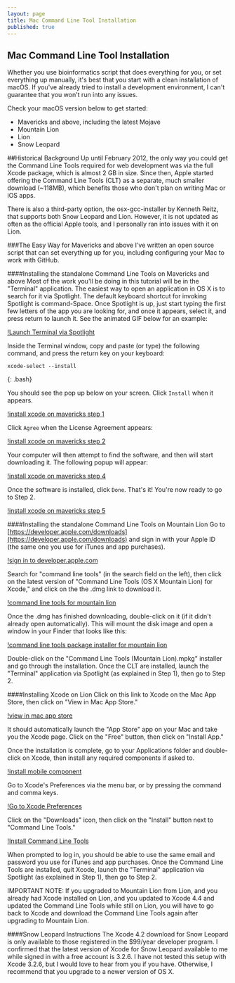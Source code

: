 ```yaml
---
layout: page
title: Mac Command Line Tool Installation
published: true
---
```

## Mac Command Line Tool Installation

Whether you use bioinformatics script that does everything for you, or set everything up manually, it's best that you start with a clean installation of macOS. If you've already tried to install a development environment, I can't guarantee that you won't run into any issues. 

Check your macOS version below to get started:

- Mavericks and above, including the latest Mojave
- Mountain Lion
- Lion
- Snow Leopard

##Historical Background
Up until February 2012, the only way you could get the Command Line Tools required for web development was via the full Xcode package, which is almost 2 GB in size. Since then, Apple started offering the Command Line Tools (CLT) as a separate, much smaller download (~118MB), which benefits those who don't plan on writing Mac or iOS apps.

There is also a third-party option, the osx-gcc-installer by Kenneth Reitz, that supports both Snow Leopard and Lion. However, it is not updated as often as the official Apple tools, and I personally ran into issues with it on Lion.

###The Easy Way for Mavericks and above
I've written an open source script that can set everything up for you, including configuring your Mac to work with GitHub.


####Installing the standalone Command Line Tools on Mavericks and above
Most of the work you'll be doing in this tutorial will be in the "Terminal" application. The easiest way to open an application in OS X is to search for it via Spotlight. The default keyboard shortcut for invoking Spotlight is command-Space. Once Spotlight is up, just start typing the first few letters of the app you are looking for, and once it appears, select it, and press return to launch it. See the animated GIF below for an example:

[!Launch Terminal via Spotlight](https://www.moncefbelyamani.com/images/spotlight-terminal.gif)

Inside the Terminal window, copy and paste (or type) the following command, and press the return key on your keyboard:
```
xcode-select --install
```
{: .bash}

You should see the pop up below on your screen. Click ```Install``` when it appears.

 [!install xcode on mavericks step 1](https://www.moncefbelyamani.com/images/install-clt-mavericks-step-1.png)

Click ```Agree``` when the License Agreement appears:

[!install xcode on mavericks step 2](https://www.moncefbelyamani.com/images/install-clt-mavericks-step-2.png)

Your computer will then attempt to find the software, and then will start downloading it. The following popup will appear:

[!install xcode on mavericks step 4](https://www.moncefbelyamani.com/images/install-clt-mavericks-step-4.png)

Once the software is installed, click ```Done```. That's it! You're now ready to go to Step 2.

[!install xcode on mavericks step 5](https://www.moncefbelyamani.com/images/install-clt-mavericks-step-5.png)

####Installing the standalone Command Line Tools on Mountain Lion
Go to [https://developer.apple.com/downloads](https://developer.apple.com/downloads) and sign in with your Apple ID (the same one you use for iTunes and app purchases).

[!sign in to developer.apple.com](https://www.moncefbelyamani.com/images/sign-in-with-your-apple-id-apple-developer.jpg)

Search for "command line tools" (in the search field on the left), then click on the latest version of "Command Line Tools (OS X Mountain Lion) for Xcode," and click on the the .dmg link to download it.

[!command line tools for mountain lion](https://www.moncefbelyamani.com/images/command-line-tools-for-mountain-lion.jpg)

Once the .dmg has finished downloading, double-click on it (if it didn't already open automatically). This will mount the disk image and open a window in your Finder that looks like this:

[!command line tools package installer for mountain lion](https://www.moncefbelyamani.com/images/command-line-tools-mountain-lion.jpg)

Double-click on the "Command Line Tools (Mountain Lion).mpkg" installer and go through the installation. Once the CLT are installed, launch the "Terminal" application via Spotlight (as explained in Step 1), then go to Step 2.

####Installing Xcode on Lion
Click on this link to Xcode on the Mac App Store, then click on "View in Mac App Store."

[!view in mac app store](https://www.moncefbelyamani.com/images/view-in-mas.jpg)

It should automatically launch the "App Store" app on your Mac and take you the Xcode page. Click on the "Free" button, then click on "Install App."

Once the installation is complete, go to your Applications folder and double-click on Xcode, then install any required components if asked to.

[!install mobile component](https://www.moncefbelyamani.com/images/xcode-component.jpg)

Go to Xcode's Preferences via the menu bar, or by pressing the command and comma keys.

[!Go to Xcode Preferences](https://www.moncefbelyamani.com/images/xcode-prefs.jpg)

Click on the "Downloads" icon, then click on the "Install" button next to "Command Line Tools."

[!Install Command Line Tools](!https://www.moncefbelyamani.com/images/install-clt.jpg)

When prompted to log in, you should be able to use the same email and password you use for iTunes and app purchases. Once the Command Line Tools are installed, quit Xcode, launch the "Terminal" application via Spotlight (as explained in Step 1), then go to Step 2.

IMPORTANT NOTE: If you upgraded to Mountain Lion from Lion, and you already had Xcode installed on Lion, and you updated to Xcode 4.4 and updated the Command Line Tools while still on Lion, you will have to go back to Xcode and download the Command Line Tools again after upgrading to Mountain Lion.

####Snow Leopard Instructions
The Xcode 4.2 download for Snow Leopard is only available to those registered in the $99/year developer program. I confirmed that the latest version of Xcode for Snow Leopard available to me while signed in with a free account is 3.2.6. I have not tested this setup with Xcode 3.2.6, but I would love to hear from you if you have. Otherwise, I recommend that you upgrade to a newer version of OS X.

